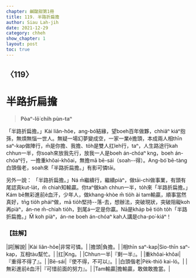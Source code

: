 ```yaml
---
chapter: 鹹酸甜第1冊
title: 119. 半路折扁擔
author: Siau Lah-jih
date: 2021-12-29
category: chheh
show_chapter: 1
layout: post
toc: true
---
```

  
## 〈119〉
# 半路折扁擔
>**Pòaⁿ-lō͘ chi̍h pùn-taⁿ**
 
「半路折扁擔。」Kài liân-hôe，ang-bó͘結緣，望boeh百年做夥，chhiâⁿ kiáⁿ抱孫，無煩無惱一世人。無疑一場幻夢變成空，一家一業ê擔頭，本成兩人相thīn saⁿ-kap做陣行，m̄是你擔、我擔、to̍h是雙人扛leh行，taⁿ，人生路途行kah chhun一半，你soah來放我先行，放我一人是boeh án-chóaⁿ kng，boeh án-chóaⁿ行，一擔重khôai-khôai，無擔mā bē-sái（soah--得）。Ang-bó͘ bē-tàng白頭偕老，soah來「半路折扁擔。」有影可憐tāi。 

另外一說：
「半路折扁擔。」Ná m̄繼續行，繼續piàⁿ，做tāi-chì做事業，有頭有尾認真kut-la̍t，m̄ chiah知輸贏。你taⁿ做kah chhun一半，to̍h來「半路折扁擔。」Kám bē無彩進前ê血汗，少年人，做khang-khòe m̄ tio̍h ài tam輸贏，順事當然真好，tn̄g tio̍h pháiⁿ做，mā tio̍h堅持--落-去，想辦法，突破現狀，突破阻礙koh再piàⁿ，án-ne m̄-chiah tio̍h，到尾á一定是你贏。Nā是kha̍p bē tio̍h to̍h「半路折扁擔。」M̄ koh piàⁿ，án-ne boeh án-chóaⁿ kah人講是cha-po͘-kiáⁿ！

### 【註解】

|詞|解說|
|Kài liân-hôe|非常可憐。|
|擔頭|負擔。|
|相thīn saⁿ-kap|Sio-thīn saⁿ-kap，互相tàu幫忙。|
|扛|Kng。|
|Chhun一半|『剩一半』。|
|重khôai-khôai|『重得不得了』。|
|Bē-sái|『使不得，不可以』。|
|白頭偕老|Pe̍k-thiô kai-ló。|
|無彩進前ê血汗|『可惜前面的努力』。|
|Tam輸贏|擔輸贏，敢做敢擔當。|